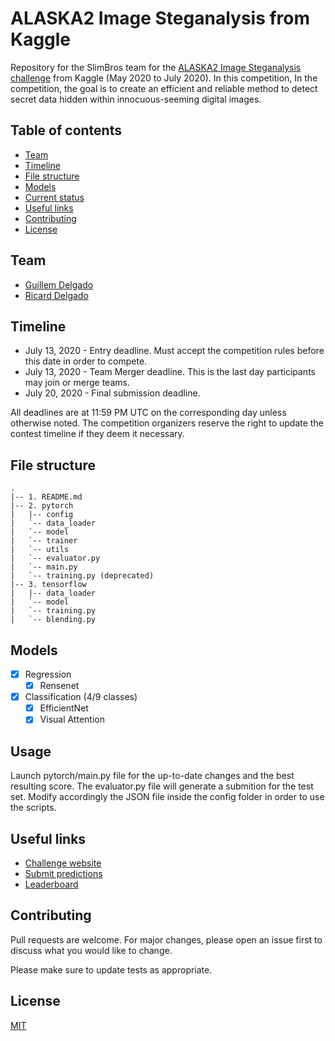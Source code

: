 # ALASKA2 Image Steganalysis from Kaggle

Repository for the SlimBros team for the [ALASKA2 Image Steganalysis challenge](https://www.kaggle.com/c/alaska2-image-steganalysis/) from Kaggle (May 2020 to July 2020). In this competition, In the competition, the goal is to create an efficient and reliable method to detect secret data hidden within innocuous-seeming digital images. 

## Table of contents
  * [Team](#team)
  * [Timeline](#timeline)
  * [File structure](#file-structure) 
  * [Models](#models)
  * [Current status](#current-status) 
  * [Useful links](#useful-links)
  * [Contributing](#contributing)
  * [License](#License)

## Team
- [Guillem Delgado](https://www.linkedin.com/in/guillemdelgado/)
- [Ricard Delgado](https://www.linkedin.com/in/ricarddelgadogonzalo/)

## Timeline
- July 13, 2020 - Entry deadline. Must accept the competition rules before this date in order to compete.
- July 13, 2020 - Team Merger deadline. This is the last day participants may join or merge teams.
- July 20, 2020 - Final submission deadline.

All deadlines are at 11:59 PM UTC on the corresponding day unless otherwise noted. The competition organizers reserve the right to update the contest timeline if they deem it necessary.

## File structure
```
.
|-- 1. README.md
|-- 2. pytorch
|   |-- config
|   `-- data_loader
|   `-- model
|   `-- trainer
|   `-- utils
|   `-- evaluator.py
|   `-- main.py
|   `-- training.py (deprecated)
|-- 3. tensorflow
|   |-- data_loader
|   `-- model
|   `-- training.py
|   `-- blending.py

```

## Models
- [x] Regression
  - [x] Rensenet
- [x] Classification (4/9 classes)
  - [x] EfficientNet
  - [x] Visual Attention

## Usage
Launch pytorch/main.py file for the up-to-date changes and the best resulting score. The evaluator.py file will generate a submition for the test set. Modify accordingly the JSON file inside the config folder in order to use the scripts. 

## Useful links
- [Challenge website](https://www.kaggle.com/c/alaska2-image-steganalysis/)
- [Submit predictions](https://www.kaggle.com/c/alaska2-image-steganalysis/submit)
- [Leaderboard](https://www.kaggle.com/c/alaska2-image-steganalysis/leaderboard)

## Contributing
Pull requests are welcome. For major changes, please open an issue first to discuss what you would like to change.

Please make sure to update tests as appropriate.

## License
[MIT](https://choosealicense.com/licenses/mit/)
